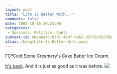 ```yaml
---
layout: post
title: "Life Is Better With..."
comments: false
date: 2005-10-16 20:23:00
categories:
 - Opinions, Politics, Rants
subtext-id: ebeabafc-b307-404f-b8b2-d2c78c555702
alias: /blog/Life-Is-Better-With.aspx
---
```



ΓÇªCold Stone Creamery's Cake Batter Ice Cream. 

[It's back](http://blogs.provost.org/emily/archive/2005/10/16/8688.aspx). And it is just as good as it was before. ![](http://www.peterprovost.org/Files/smile4.gif)
